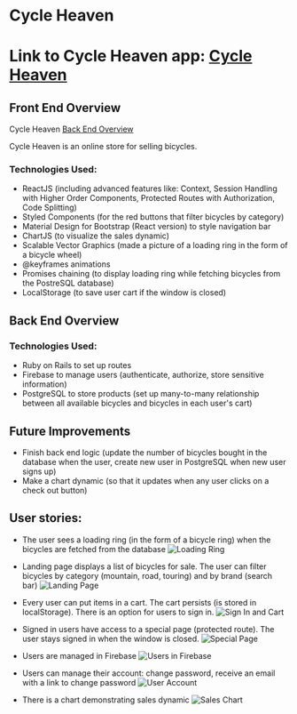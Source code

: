# Cycle Heaven

# Link to Cycle Heaven app: [Cycle Heaven](https://cycle-heaven.herokuapp.com/)


## Front End Overview

Cycle Heaven [Back End Overview](https://github.com/RomanBogatikov/cycle_heaven_app_api)



Cycle Heaven is an online store for selling bicycles.

### Technologies Used:

* ReactJS (including advanced features like: Context, Session Handling with Higher Order Components, Protected Routes with Authorization, Code Splitting)
* Styled Components (for the red buttons that filter bicycles by category)
* Material Design for Bootstrap (React version) to style navigation bar
* ChartJS (to visualize the sales dynamic)
* Scalable Vector Graphics (made a picture of a loading ring in the form of a bicycle wheel)
* @keyframes animations
* Promises chaining (to display loading ring while fetching bicycles from the PostreSQL database)
* LocalStorage (to save user cart if the window is closed)


## Back End Overview
### Technologies Used:

* Ruby on Rails to set up routes
* Firebase to manage users (authenticate, authorize, store sensitive information)
* PostgreSQL to store products (set up many-to-many relationship between all available bicycles and bicycles in each user's cart)

## Future Improvements

* Finish back end logic (update the number of bicycles bought in the database when the user, create new user in PostgreSQL when new user signs up)
* Make a chart dynamic (so that it updates when any user clicks on a check out button)

## User stories:

* The user sees a loading ring (in the form of a bicycle ring) when the bicycles are fetched from the database
![Loading Ring](./images_readme/loading.png)

* Landing page displays a list of bicycles for sale. The user can filter bicycles by category (mountain, road, touring) and by brand (search bar)
![Landing Page](./images_readme/landing.png)

* Every user can put items in a cart. The cart persists (is stored in localStorage). There is an option for users to sign in.
![Sign In and Cart](./images_readme/signin_cart.png)

* Signed in users have access to a special page (protected route). The user stays signed in when the window is closed.
![Special Page](./images_readme/signedin_protected_route.png)

* Users are managed in Firebase
![Users in Firebase](./images_readme/firebase.png)

* Users can manage their account: change password, receive an email with a link to change password
![User Account](./images_readme/account_management.png)

* There is a chart demonstrating sales dynamic
![Sales Chart](./images_readme/chart.png)




